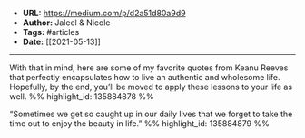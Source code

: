 - **URL:** https://medium.com/p/d2a51d80a9d9
- **Author:** Jaleel & Nicole
- **Tags:** #articles
- **Date:** [[2021-05-13]]
---

With that in mind, here are some of my favorite quotes from Keanu Reeves that perfectly encapsulates how to live an authentic and wholesome life. Hopefully, by the end, you’ll be moved to apply these lessons to your life as well. %% highlight_id: 135884878 %%


“Sometimes we get so caught up in our daily lives that we forget to take the time out to enjoy the beauty in life.” %% highlight_id: 135884879 %%

